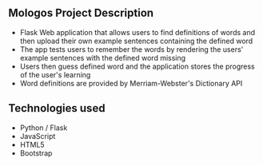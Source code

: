 ## Mologos Project Description
- Flask Web application that allows users to find definitions of words and then upload their own example sentences containing the defined word
- The app tests users to remember the words by rendering the users' example sentences with the defined word missing
- Users then guess defined word and the application stores the progress of the user's learning
- Word definitions are provided by Merriam-Webster's Dictionary API


## Technologies used
- Python / Flask
- JavaScript
- HTML5
- Bootstrap
